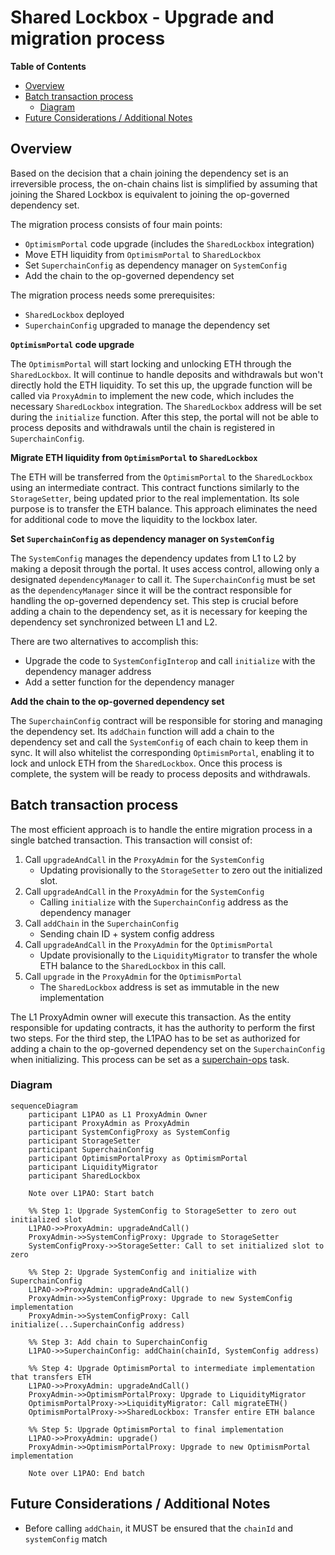 # Shared Lockbox - Upgrade and migration process

<!-- START doctoc generated TOC please keep comment here to allow auto update -->
<!-- DON'T EDIT THIS SECTION, INSTEAD RE-RUN doctoc TO UPDATE -->
**Table of Contents**

- [Overview](#overview)
- [Batch transaction process](#batch-transaction-process)
  - [Diagram](#diagram)
- [Future Considerations / Additional Notes](#future-considerations--additional-notes)

<!-- END doctoc generated TOC please keep comment here to allow auto update -->

## Overview

Based on the decision that a chain joining the dependency set is an irreversible process,
the on-chain chains list is simplified by assuming that joining the Shared Lockbox is
equivalent to joining the op-governed dependency set.

The migration process consists of four main points:

- `OptimismPortal` code upgrade (includes the `SharedLockbox` integration)
- Move ETH liquidity from `OptimismPortal` to `SharedLockbox`
- Set `SuperchainConfig` as dependency manager on `SystemConfig`
- Add the chain to the op-governed dependency set

The migration process needs some prerequisites:

- `SharedLockbox` deployed
- `SuperchainConfig` upgraded to manage the dependency set

**`OptimismPortal` code upgrade**

The `OptimismPortal` will start locking and unlocking ETH through the `SharedLockbox`.
It will continue to handle deposits and withdrawals but won't directly hold the ETH liquidity.
To set this up, the upgrade function will be called via `ProxyAdmin` to implement the new code,
which includes the necessary `SharedLockbox` integration.
The `SharedLockbox` address will be set during the `initialize` function. After this step,
the portal will not be able to process deposits and withdrawals until the chain is registered in `SuperchainConfig`.

**Migrate ETH liquidity from `OptimismPortal` to `SharedLockbox`**

The ETH will be transferred from the `OptimismPortal` to the `SharedLockbox` using an intermediate contract.
This contract functions similarly to the `StorageSetter`, being updated prior to the real implementation.
Its sole purpose is to transfer the ETH balance.
This approach eliminates the need for additional code to move the liquidity to the lockbox later.

**Set `SuperchainConfig` as dependency manager on `SystemConfig`**

The `SystemConfig` manages the dependency updates from L1 to L2 by making a deposit through the portal.
It uses access control, allowing only a designated `dependencyManager` to call it.
The `SuperchainConfig` must be set as the `dependencyManager` since it will be the contract
responsible for handling the op-governed dependency set. This step is crucial before adding a
chain to the dependency set, as it is necessary for keeping the dependency set synchronized
between L1 and L2.

There are two alternatives to accomplish this:

- Upgrade the code to `SystemConfigInterop` and call `initialize` with the dependency manager address
- Add a setter function for the dependency manager

**Add the chain to the op-governed dependency set**

The `SuperchainConfig` contract will be responsible for storing and managing the dependency set.
Its `addChain` function will add a chain to the dependency set and call the `SystemConfig` of each chain
to keep them in sync.
It will also whitelist the corresponding `OptimismPortal`, enabling it to lock and unlock ETH from the `SharedLockbox`.
Once this process is complete, the system will be ready to process deposits and withdrawals.

## Batch transaction process

The most efficient approach is to handle the entire migration process in a single batched transaction.
This transaction will consist of:

1. Call `upgradeAndCall` in the `ProxyAdmin` for the `SystemConfig`
   - Updating provisionally to the `StorageSetter` to zero out the initialized slot.
2. Call `upgradeAndCall` in the `ProxyAdmin` for the `SystemConfig`
   - Calling `initialize` with the `SuperchainConfig` address as the dependency manager
3. Call `addChain` in the `SuperchainConfig`
   - Sending chain ID + system config address
4. Call `upgradeAndCall` in the `ProxyAdmin` for the `OptimismPortal`
   - Update provisionally to the `LiquidityMigrator` to transfer the whole ETH balance to the `SharedLockbox` in this call.
5. Call `upgrade` in the `ProxyAdmin` for the `OptimismPortal`
   - The `SharedLockbox` address is set as immutable in the new implementation

The L1 ProxyAdmin owner will execute this transaction. As the entity responsible for updating contracts,
it has the authority to perform the first two steps.
For the third step, the L1PAO has to be set as authorized for adding a chain to the op-governed dependency set
on the `SuperchainConfig` when initializing.
This process can be set as a [superchain-ops](https://github.com/ethereum-optimism/superchain-ops) task.

### Diagram

```mermaid
sequenceDiagram
    participant L1PAO as L1 ProxyAdmin Owner
    participant ProxyAdmin as ProxyAdmin
    participant SystemConfigProxy as SystemConfig
    participant StorageSetter
    participant SuperchainConfig
    participant OptimismPortalProxy as OptimismPortal
    participant LiquidityMigrator
    participant SharedLockbox

    Note over L1PAO: Start batch

    %% Step 1: Upgrade SystemConfig to StorageSetter to zero out initialized slot
    L1PAO->>ProxyAdmin: upgradeAndCall()
    ProxyAdmin->>SystemConfigProxy: Upgrade to StorageSetter
    SystemConfigProxy->>StorageSetter: Call to set initialized slot to zero

    %% Step 2: Upgrade SystemConfig and initialize with SuperchainConfig
    L1PAO->>ProxyAdmin: upgradeAndCall()
    ProxyAdmin->>SystemConfigProxy: Upgrade to new SystemConfig implementation
    ProxyAdmin->>SystemConfigProxy: Call initialize(...SuperchainConfig address)

    %% Step 3: Add chain to SuperchainConfig
    L1PAO->>SuperchainConfig: addChain(chainId, SystemConfig address)

    %% Step 4: Upgrade OptimismPortal to intermediate implementation that transfers ETH
    L1PAO->>ProxyAdmin: upgradeAndCall()
    ProxyAdmin->>OptimismPortalProxy: Upgrade to LiquidityMigrator
    OptimismPortalProxy->>LiquidityMigrator: Call migrateETH()
    OptimismPortalProxy->>SharedLockbox: Transfer entire ETH balance

    %% Step 5: Upgrade OptimismPortal to final implementation
    L1PAO->>ProxyAdmin: upgrade()
    ProxyAdmin->>OptimismPortalProxy: Upgrade to new OptimismPortal implementation

    Note over L1PAO: End batch
```

## Future Considerations / Additional Notes

- Before calling `addChain`, it MUST be ensured that the `chainId` and `systemConfig` match
